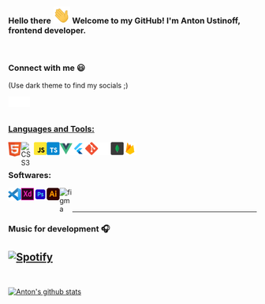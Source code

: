 ### Hello there <img src="./images/wave.gif" width="35px"> Welcome to my GitHub! I'm Anton Ustinoff, frontend developer.

<br />

<!-- <img src="https://github.com/ziqq/ziqq/blob/main/images/stat.svg" alt="Anton WakaTime Activity" align=center/> -->


### Connect with me :smiley:
(Use dark theme to find my socials ;)

<a href="https://vk.com/antonustinoff" target="_blank"><img align="left" alt="Anton U | VK" width="22px" src="./images/vk.svg" /></a>
<a href="https://www.instagram.com/eyeofantonustinoff/" target="_blank"><img align="left" alt="Anton U | Instagram" width="22px" src="./images/insta.svg" />

<br/>
<br/>

### Languages and Tools:

<a href="https://www.w3.org/html/" target="_blank"><img align="left" alt="HTML5" width="26px" src="./images/html.svg" /></a>
<a href="https://www.w3schools.com/css/" target="_blank"><img align="left" alt="CSS3" width="26px" src="./images/css.svg" /></a>
<a href="https://www.w3schools.com/js/" target="_blank"><img align="left" alt="CSS3" width="26px" src="./images/javascript.svg" /></a>
<a href="https://www.w3schools.com/js/" target="_blank"><img align="left" alt="CSS3" width="26px" src="./images/typescript.svg" /></a>
  <a href="https://vuejs.org/" target="_blank"><img align="left" alt="vue" width="26px" src="./images/vue.svg" /></a>
  <a href="https://flutter.dev/" target="_blank"><img align="left" alt="flutter" width="26px" src="./images/flutter.png" /></a>
<a href="https://git-scm.com/" target="_blank"><img align="left" alt="git" width="26px" src="./images/git.svg" /></a>
<img align="left" alt="GitHub" width="26px" src="./images/github.svg" />
<a href="https://www.mongodb.com/" target="_blank"><img align="left" alt="MongoDB" width="26px" src="./images/mongodb.svg" /></a>
<a href="https://firebase.google.com/" target="_blank"><img align="left" alt="Firebase" width="26px" src="./images/firebase.png" /></a>

<br />
<br />

### Softwares:

<img align="left" alt="Visual Studio Code" width="26px" src="./images/vscode.svg" />
<a href="https://www.adobe.com/products/xd.html" target="_blank"> <img align="left" alt="XD" width="26px" src="./images/xd.svg"/></a> 
<a href="https://www.photoshop.com/en" target="_blank"> <img align="left" alt="Photoshop" width="26px" src="./images/photoshop.svg"/></a>
<a href="https://www.adobe.com/in/products/illustrator.html" target="_blank"> <img align="left" alt="Illustrator" width="26px" src="./images/illustrator.png"/></a> 
<a href="https://figma.com/" target="_blank"> <img align="left" alt="figma" width="26px" src="./images/figma.png"/></a> 

<br />
<br />
  
---

### Music for development 🎧

[![Spotify](https://github-readme-remake.vercel.app/api/spotify)](https://open.spotify.com/user/vd1u2mc30dd5ao76llca1b437)
<br/>
---

<br />

[![Anton's github stats](https://github-readme-stats.vercel.app/api?username=ziqq&include_all_commits=true&count_private=true&show_icons=true&line_height=20&title_color=FFFFFF&icon_color=FFFFFF&text_color=FFFFFF&bg_color=0D1117)](https://github.com/anuraghazra/github-readme-stats)

<!-- <br/>

![visitors](https://visitor-badge.glitch.me/badge?page_id=ziqq.ziqq) -->
